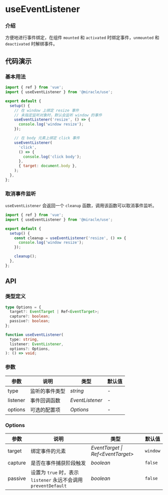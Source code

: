 # useEventListener

### 介绍

方便地进行事件绑定，在组件 `mounted` 和 `activated` 时绑定事件，`unmounted` 和 `deactivated` 时解绑事件。

## 代码演示

### 基本用法

```js
import { ref } from 'vue';
import { useEventListener } from '@miracle/use';

export default {
  setup() {
    // 在 window 上绑定 resize 事件
    // 未指定监听对象时，默认会监听 window 的事件
    useEventListener('resize', () => {
      console.log('window resize');
    });

    // 在 body 元素上绑定 click 事件
    useEventListener(
      'click',
      () => {
        console.log('click body');
      },
      { target: document.body },
    );
  },
};
```

### 取消事件监听

`useEventListener` 会返回一个 `cleanup` 函数，调用该函数可以取消事件监听。

```js
import { ref } from 'vue';
import { useEventListener } from '@miracle/use';

export default {
  setup() {
    const cleanup = useEventListener('resize', () => {
      console.log('window resize');
    });

    cleanup();
  },
};
```

## API

### 类型定义

```ts
type Options = {
  target?: EventTarget | Ref<EventTarget>;
  capture?: boolean;
  passive?: boolean;
};

function useEventListener(
  type: string,
  listener: EventListener,
  options?: Options,
): () => void;
```

### 参数

| 参数     | 说明           | 类型            | 默认值 |
| -------- | -------------- | --------------- | ------ |
| type     | 监听的事件类型 | _string_        | -      |
| listener | 事件回调函数   | _EventListener_ | -      |
| options  | 可选的配置项   | _Options_       | -      |

### Options

| 参数 | 说明 | 类型 | 默认值 |
| --- | --- | --- | --- |
| target | 绑定事件的元素 | _EventTarget \| Ref\<EventTarget>_ | `window` |
| capture | 是否在事件捕获阶段触发 | _boolean_ | `false` |
| passive | 设置为 `true` 时，表示 `listener` 永远不会调用 `preventDefault` | _boolean_ | `false` |
